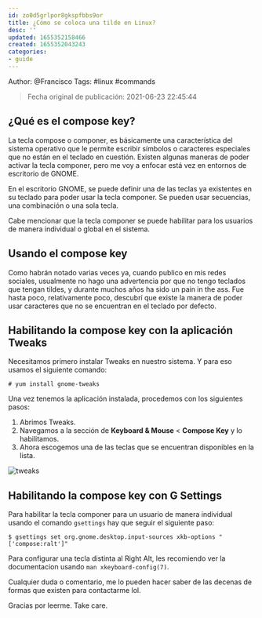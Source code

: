 ```yaml
---
id: zo0d5grlpor8gkspfbbs9or
title: ¿Cómo se coloca una tilde en Linux?
desc: ''
updated: 1655352158466
created: 1655352043243
categories:
- guide
---
```


Author: @Francisco
Tags: #linux #commands

> Fecha original de publicación: 2021-06-23 22:45:44

## ¿Qué es el compose key?

La tecla compose o componer, es básicamente una característica del sistema operativo que le permite escribir símbolos o caracteres especiales que no están en el teclado en cuestión. Existen algunas maneras de poder activar la tecla componer, pero me voy a enfocar está vez en entornos de escritorio de GNOME.

En el escritorio GNOME, se puede definir una de las teclas ya existentes en su teclado para poder usar la tecla componer. Se pueden usar secuencias, una combinación o una sola tecla.

Cabe mencionar que la tecla componer se puede habilitar para los usuarios de manera individual o global en el sistema.

## Usando el compose key

Como habrán notado varias veces ya, cuando publico en mis redes sociales, usualmente no hago una advertencia por que no tengo teclados que tengan tildes, y durante muchos años ha sido un pain in the ass. Fue hasta poco, relativamente poco, descubrí que existe la manera de poder usar caracteres que no se encuentran en el teclado por defecto.

## Habilitando la compose key con la aplicación Tweaks

Necesitamos primero instalar Tweaks en nuestro sistema. Y para eso usamos el siguiente comando:

```shell
# yum install gnome-tweaks
```

Una vez tenemos la aplicación instalada, procedemos con los siguientes pasos:

1. Abrimos Tweaks.
2. Navegamos a la sección de **Keyboard & Mouse** < **Compose Key** y lo habilitamos.
3. Ahora escogemos una de las teclas que se encuentran disponibles en la lista.

![tweaks](https://i.imgur.com/tDcqzf1.png)

## Habilitando la compose key con G Settings

Para habilitar la tecla componer para un usuario de manera individual usando el comando `gsettings` hay que seguir el siguiente paso:

```shell
$ gsettings set org.gnome.desktop.input-sources xkb-options "['compose:ralt']"
```

Para configurar una tecla distinta al Right Alt, les recomiendo ver la documentacion usando `man xkeyboard-config(7)`.

Cualquier duda o comentario, me lo pueden hacer saber de las decenas de formas que existen para contactarme lol.

Gracias por leerme. Take care.
